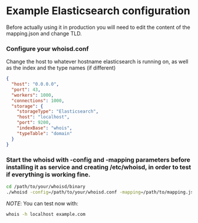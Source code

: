 Example Elasticsearch configuration
===================================

Before actually using it in production you will need to edit the content of the mapping.json and change TLD.

### Configure your whoisd.conf

Change the host to whatever hostname elasticsearch is running on, as well as the index and the type names (if different)
```json
{
  "host": "0.0.0.0",
  "port": 43,
  "workers": 1000,
  "connections": 1000,
  "storage": {
    "storageType": "Elasticsearch",
    "host": "localhost",
    "port": 9200,
    "indexBase": "whois",
    "typeTable": "domain"
  }
}
```

### Start the whoisd with -config and -mapping parameters before installing it as service and creating /etc/whoisd, in order to test if everything is working fine.
```sh
cd /path/to/your/whoisd/binary
./whoisd -config=/path/to/your/whoisd.conf -mapping=/path/to/mapping.json
```
_NOTE_: You can test now with:
```sh
whois -h localhost example.com
```
